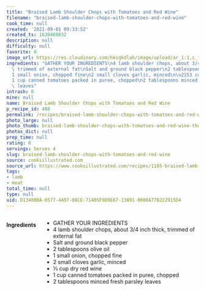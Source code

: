 ```yaml
---
title: "Braised Lamb Shoulder Chops with Tomatoes and Red Wine"
filename: "braised-lamb-shoulder-chops-with-tomatoes-and-red-wine"
cook_time: null
created: '2021-09-01 09:33:52'
created_ts: 1630488832
description: null
difficulty: null
favorite: 0
image_url: https://res.cloudinary.com/hksqkdlah/image/upload/ar_1:1,c_fill,dpr_2.0,f_auto,fl_lossy.progressive.strip_profile,g_faces:auto,q_auto:low,w_344/40718_sfs-braised-lamb-shoulder-chops-10
ingredients: "GATHER YOUR INGREDIENTS\n4 lamb shoulder chops, about 3/4 inch thick,\
  \ trimmed of external fat\nSalt and ground black pepper\n2 tablespoons olive oil\n\
  1 small onion, chopped fine\n2 small cloves garlic, minced\n\u2153 cup dry red wine\n\
  1 cup canned tomatoes packed in puree, chopped\n2 tablespoons minced fresh parsley\
  \ leaves"
intrash: 0
mine: null
name: Braised Lamb Shoulder Chops with Tomatoes and Red Wine
p_recipe_id: 408
permalink: /recipes/braised-lamb-shoulder-chops-with-tomatoes-and-red-wine
photo_large: null
photo_thumb: braised-lamb-shoulder-chops-with-tomatoes-and-red-wine-thumb.jpg
photos_dict: null
prep_time: null
rating: 0
servings: Serves 4
slug: braised-lamb-shoulder-chops-with-tomatoes-and-red-wine
source: cooksillustrated.com
source_url: https://www.cooksillustrated.com/recipes/1185-braised-lamb-shoulder-chops-with-tomatoes-and-red-wine?incode=MCSCD00L0&ref=new_search_experience_1
tags:
- lamb
- meat
total_time: null
type: null
uid: D13408BA-0577-4A97-88CE-71405F9D9E67-13891-0000A77B222915D4
---
```

<div class="large-8 medium-7 columns" id="writeup">	</div><!-- #writeup -->
</div><!-- #row-one -->
<div class="row" id="row-two">	<div class="medium-4 small-5 columns" id="ingredients"><h4>Ingredients</h4><div class="box box-ingredients content"><ul>
<li>GATHER YOUR INGREDIENTS</li>
<li>4 lamb shoulder chops, about 3/4 inch thick, trimmed of external fat</li>
<li>Salt and ground black pepper</li>
<li>2 tablespoons olive oil</li>
<li>1 small onion, chopped fine</li>
<li>2 small cloves garlic, minced</li>
<li>⅓ cup dry red wine</li>
<li>1 cup canned tomatoes packed in puree, chopped</li>
<li>2 tablespoons minced fresh parsley leaves</li>
</ul>
</div>	</div>	<div class="medium-6 small-7 columns" id="directions">	</div>